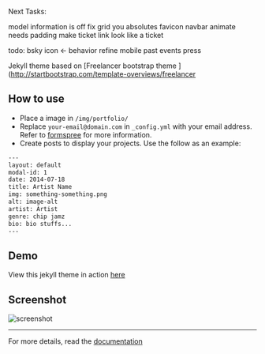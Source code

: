 Next Tasks:

model information is off
fix grid you absolutes
favicon
navbar animate needs padding
make ticket link look like a ticket


todo:
bsky icon <- behavior
refine mobile
past events
press

Jekyll theme based on [Freelancer bootstrap theme ](http://startbootstrap.com/template-overviews/freelancer

## How to use
 - Place a image in `/img/portfolio/`
 - Replace `your-email@domain.com` in `_config.yml` with your email address. Refer to [formspree](http://formspree.io/) for more information.
 - Create posts to display your projects. Use the follow as an example:
```txt
---
layout: default
modal-id: 1
date: 2014-07-18
title: Artist Name
img: something-something.png
alt: image-alt
artist: Artist
genre: chip jamz
bio: bio stuffs...
---
```

## Demo
View this jekyll theme in action [here](https://jeromelachaud.com/freelancer-theme)

## Screenshot
![screenshot](https://raw.githubusercontent.com/joeymariano/8static.com/master/screenshot.png)

---------
For more details, read the [documentation](http://jekyllrb.com/)
